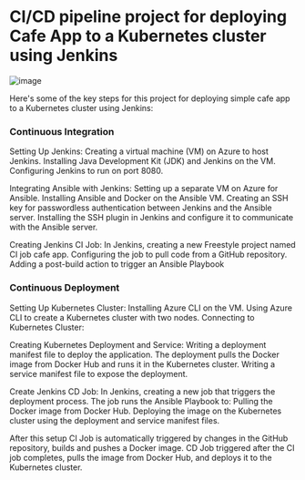# CI/CD pipeline project for deploying Cafe App to a Kubernetes cluster using Jenkins

![image](https://github.com/user-attachments/assets/c61a7524-5496-4689-9bcc-0d6484f76832)


Here's some of the key steps for this project for deploying simple cafe app to a Kubernetes cluster using Jenkins:

### Continuous Integration
Setting Up Jenkins:
  Creating a virtual machine (VM) on Azure to host Jenkins.
  Installing Java Development Kit (JDK) and Jenkins on the VM.
  Configuring Jenkins to run on port 8080.

Integrating Ansible with Jenkins:
  Setting up a separate VM on Azure for Ansible.
  Installing Ansible and Docker on the Ansible VM.
  Creating an SSH key for passwordless authentication between Jenkins and the Ansible server.
  Installing the SSH plugin in Jenkins and configure it to communicate with the Ansible server.

Creating Jenkins CI Job:
  In Jenkins, creating a new Freestyle project named CI job cafe app.
  Configuring the job to pull code from a GitHub repository.
  Adding a post-build action to trigger an Ansible Playbook

### Continuous Deployment
Setting Up Kubernetes Cluster:
  Installing Azure CLI on the VM.
  Using Azure CLI to create a Kubernetes cluster with two nodes.
  Connecting to Kubernetes Cluster:

Creating Kubernetes Deployment and Service:
  Writing a deployment manifest file to deploy the application.
  The deployment pulls the Docker image from Docker Hub and runs it in the Kubernetes cluster.
  Writing a service manifest file to expose the deployment.

Create Jenkins CD Job:
  In Jenkins, creating a new job that triggers the deployment process.
  The job runs the Ansible Playbook to:
  Pulling the Docker image from Docker Hub.
  Deploying the image on the Kubernetes cluster using the deployment and service manifest files.

After this setup CI Job is automatically triggered by changes in the GitHub repository, builds and pushes a Docker image. CD Job triggered after the CI job completes, pulls the image from Docker Hub, and deploys it to the Kubernetes cluster.

